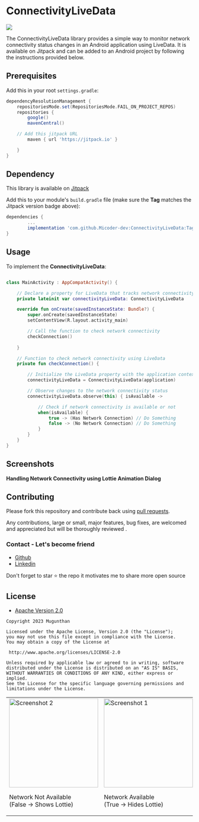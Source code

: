 # ConnectivityLiveData

[![](https://jitpack.io/v/Micoder-dev/ConnectivityLiveData.svg)](https://jitpack.io/#Micoder-dev/ConnectivityLiveData)

The ConnectivityLiveData library provides a simple way to monitor network connectivity status changes in an Android application using LiveData. It is available on Jitpack and can be added to an Android project by following the instructions provided below.

## Prerequisites

Add this in your root `settings.gradle`:

```gradle
dependencyResolutionManagement {
    repositoriesMode.set(RepositoriesMode.FAIL_ON_PROJECT_REPOS)
    repositories {
        google()
        mavenCentral()

	// Add this jitpack URL
        maven { url 'https://jitpack.io' }

    }
}
```

## Dependency

This library is available on [Jitpack](https://jitpack.io/#Micoder-dev/ConnectivityLiveData)

Add this to your module's `build.gradle` file (make sure the **Tag** matches the Jitpack version badge above):

```gradle
dependencies {
        ...
        implementation 'com.github.Micoder-dev:ConnectivityLiveData:Tag'
}
```

## Usage

To implement the **ConnectivityLiveData**:

``` Kotlin

class MainActivity : AppCompatActivity() {

    // Declare a property for LiveData that tracks network connectivity
    private lateinit var connectivityLiveData: ConnectivityLiveData

    override fun onCreate(savedInstanceState: Bundle?) {
        super.onCreate(savedInstanceState)
        setContentView(R.layout.activity_main)

        // Call the function to check network connectivity
        checkConnection()
	
    }

    // Function to check network connectivity using LiveData
    private fun checkConnection() {

        // Initialize the LiveData property with the application context
        connectivityLiveData = ConnectivityLiveData(application)

        // Observe changes to the network connectivity status
        connectivityLiveData.observe(this) { isAvailable ->

            // Check if network connectivity is available or not
            when(isAvailable) {
                true -> (Has Network Connection) // Do Something
                false -> (No Network Connection) // Do Something
            }
        }
    }
}

```

## Screenshots

**Handling Network Connectivity using Lottie Animation Dialog**

<table>
  <tr>
    <td>
      <img src="https://micoder-dev.github.io/files/connectivity/2.jpg" width="240" alt="Screenshot 2">
     	<p>Network Not Available</br>(False -> Shows Lottie)</p>
    </td>
    <td>
      <img src="https://micoder-dev.github.io/files/connectivity/1.jpg" width="240" alt="Screenshot 1">
	<p>Network Available</br>(True -> Hides Lottie)</p>
    </td>
  </tr>

## Contributing

Please fork this repository and contribute back using
[pull requests](https://github.com/Shashank02051997/FancyToast-Android/pulls).

Any contributions, large or small, major features, bug fixes, are welcomed and appreciated
but will be thoroughly reviewed .

### Contact - Let's become friend
- [Github](https://github.com/Micoder-dev/)
- [Linkedin](https://www.linkedin.com/in/mugunthan-l-22a1a1179/)

<p>
Don't forget to star ⭐ the repo it motivates me to share more open source
</p>

## License

* [Apache Version 2.0](http://www.apache.org/licenses/LICENSE-2.0.html)

```
Copyright 2023 Mugunthan

Licensed under the Apache License, Version 2.0 (the "License");
you may not use this file except in compliance with the License.
You may obtain a copy of the License at

 http://www.apache.org/licenses/LICENSE-2.0

Unless required by applicable law or agreed to in writing, software
distributed under the License is distributed on an "AS IS" BASIS,
WITHOUT WARRANTIES OR CONDITIONS OF ANY KIND, either express or implied.
See the License for the specific language governing permissions and
limitations under the License.
